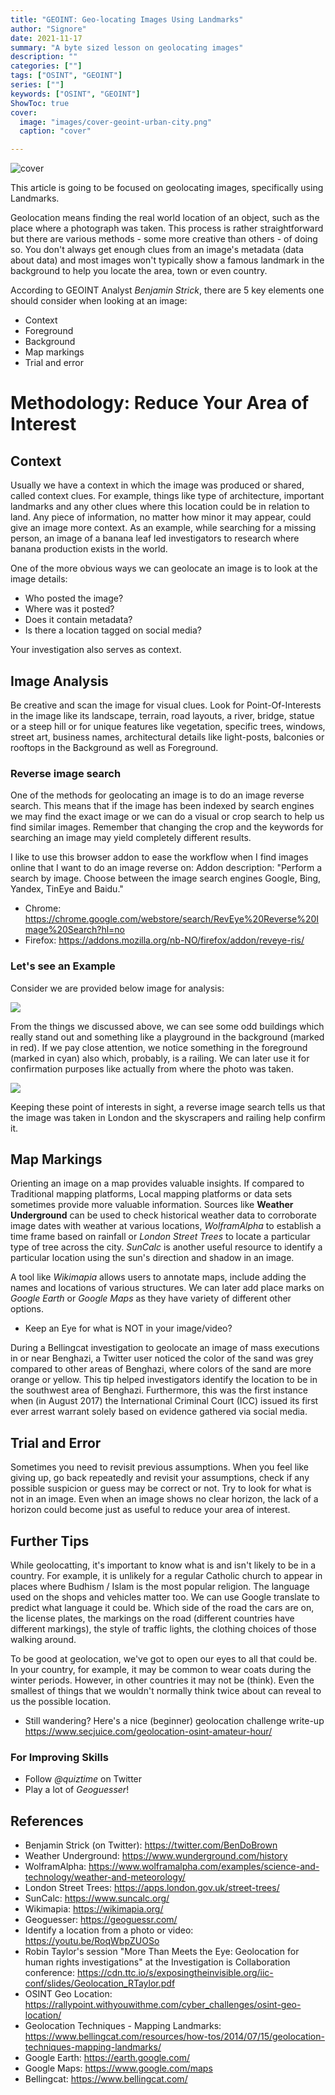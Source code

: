 ```yaml
---
title: "GEOINT: Geo-locating Images Using Landmarks"
author: "Signore"
date: 2021-11-17
summary: "A byte sized lesson on geolocating images"
description: ""
categories: [""]
tags: ["OSINT", "GEOINT"]
series: [""]
keywords: ["OSINT", "GEOINT"]
ShowToc: true
cover:
  image: "images/cover-geoint-urban-city.png"
  caption: "cover"

---
```


![cover](../../../static/images/cover-geoint-urban-city.png)

This article is going to be focused on geolocating images, specifically using Landmarks.

Geolocation means finding the real world location of an object, such as the place where a photograph was taken. This process is rather straightforward but there are various methods - some more creative than others - of doing so. You don't always get enough clues from an image's metadata (data about data) and most images won't typically show a famous landmark in the background to help you locate the area, town or even country.

According to GEOINT Analyst *Benjamin Strick*, there are 5 key elements one should consider when looking at an image:
- Context
- Foreground
- Background
- Map markings
- Trial and error

# Methodology: Reduce Your Area of Interest

## Context
Usually we have a context in which the image was produced or shared, called context clues. For example, things like type of architecture, important landmarks and any other clues where this location could be in relation to land. Any piece of information, no matter how minor it may appear, could give an image more context. As an example, while searching for a missing person, an image of a banana leaf led investigators to research where banana production exists in the world.

One of the more obvious ways we can geolocate an image is to look at the image details:
- Who posted the image?
- Where was it posted?
- Does it contain metadata?
- Is there a location tagged on social media?

Your investigation also serves as context.

## Image Analysis
Be creative and scan the image for visual clues. Look for Point-Of-Interests in the image like its landscape, terrain, road layouts, a river, bridge, statue or a steep hill or for unique features like vegetation, specific trees, windows, street art, business names, architectural details like light-posts, balconies or rooftops in the Background as well as Foreground.

### Reverse image search
One of the methods for geolocating an image is to do an image reverse search. This means that if the image has been indexed by search engines we may find the exact image or we can do a visual or crop search to help us find similar images. Remember that changing the crop and the keywords for searching an image may yield completely different results.

I like to use this browser addon to ease the workflow when I find images online that I want to do an image reverse on:
Addon description: "Perform a search by image. Choose between the image search engines Google, Bing, Yandex, TinEye and Baidu."
- Chrome: https://chrome.google.com/webstore/search/RevEye%20Reverse%20Image%20Search?hl=no
- Firefox: https://addons.mozilla.org/nb-NO/firefox/addon/reveye-ris/

### Let's see an Example
Consider we are provided below image for analysis:

![](img01.png)

From the things we discussed above, we can see some odd buildings which really stand out and something like a playground in the background (marked in red). If we pay close attention, we notice something in the foreground (marked in cyan) also which, probably, is a railing. We can later use it for confirmation purposes like actually from where the
photo was taken.

![](img02.png)

Keeping these point of interests in sight, a reverse image search tells us that the image was taken in London and the skyscrapers and railing help confirm it.

## Map Markings
Orienting an image on a map provides valuable insights. If compared to Traditional mapping platforms, Local mapping platforms or data sets sometimes provide more valuable information. Sources like **Weather Underground** can be used to check historical weather data to corroborate image dates with weather at various locations, *WolframAlpha* to establish a time frame based on rainfall or *London Street Trees* to locate a particular type of tree across the city. *SunCalc* is another useful resource to identify a particular location using the sun's direction and shadow in an image.

A tool like *Wikimapia* allows users to annotate maps, include adding the names and locations of various structures. We can later add place marks on *Google Earth* or *Google Maps* as they have variety of different other options.
- Keep an Eye for what is NOT in your image/video?

During a Bellingcat investigation to geolocate an image of mass executions in or near Benghazi, a Twitter user noticed the color of the sand was grey compared to other areas of Benghazi, where colors of the sand are more orange or yellow. This tip helped investigators identify the location to be in the southwest area of Benghazi. Furthermore, this was the first instance when (in August 2017) the International Criminal Court (ICC) issued its first ever arrest warrant solely based on evidence gathered via social media.

## Trial and Error
Sometimes you need to revisit previous assumptions. When you feel like giving up, go back repeatedly and revisit your assumptions, check if any possible suspicion or guess may be correct or not. Try to look for what is not in an image. Even when an image shows no clear horizon, the lack of a horizon could become just as useful to reduce your area of interest.

## Further Tips
While geolocatting, it's important to know what is and isn't likely to be in a country. For example, it is unlikely for a regular Catholic church to appear in places where Budhism / Islam is the most popular religion. The language used on the shops and vehicles matter too. We can use Google translate to predict what language it could be. Which side of the road the cars are on, the license plates, the markings on the road (different countries have different markings), the style of traffic lights, the clothing choices of those walking around.

To be good at geolocation, we've got to open our eyes to all that could be. In your country, for example, it may be common to wear coats during the winter periods. However, in other countries it may not be (think). Even the smallest of things that we wouldn't normally think twice about can reveal to us the possible location.

- Still wandering? Here's a nice (beginner) geolocation challenge write-up https://www.secjuice.com/geolocation-osint-amateur-hour/

### For Improving Skills
- Follow *@quiztime* on Twitter
- Play a lot of *Geoguesser*!

## References
- Benjamin Strick (on Twitter): https://twitter.com/BenDoBrown
- Weather Underground: https://www.wunderground.com/history
- WolframAlpha: https://www.wolframalpha.com/examples/science-and-technology/weather-and-meteorology/
- London Street Trees: https://apps.london.gov.uk/street-trees/
- SunCalc: https://www.suncalc.org/
- Wikimapia: https://wikimapia.org/
- Geoguesser: https://geoguessr.com/
- Identify a location from a photo or video: https://youtu.be/RoqWbpZUOSo
- Robin Taylor's session "More Than Meets the Eye: Geolocation for human rights investigations" at the Investigation is Collaboration conference: https://cdn.ttc.io/s/exposingtheinvisible.org/iic-conf/slides/Geolocation_RTaylor.pdf
- OSINT Geo Location: https://rallypoint.withyouwithme.com/cyber_challenges/osint-geo-location/
- Geolocation Techniques - Mapping Landmarks: https://www.bellingcat.com/resources/how-tos/2014/07/15/geolocation-techniques-mapping-landmarks/
- Google Earth: https://earth.google.com/
- Google Maps: https://www.google.com/maps
- Bellingcat: https://www.bellingcat.com/
